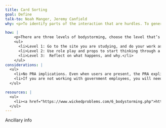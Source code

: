 ```yaml
---
title: Card Sorting
goal: Define
talk-to: Noah Manger, Jeremy Canfield 
why: <p>To identify parts of the interaction that are hurdles. To generate new ideas for solutions that are grounded in the physical experience of the problem. Also, physical interactions generate empathy!</p>

how: |
    <p>There are three levels of bodystorming, choose the level that’s right for the group and incorporates the right level of discomfort for a new group and new activity:</p>
    <ul>
      <li>Level 1: Go to the site you are studying, and do your work as normal. Don’t do any analysis, but be open to environmental cues and information that come from the observation.</li>
      <li>Level 2: Use role play and props to start thinking through a new idea. Assign roles to people, making them either personas or objects, abstract or physical. It may be helpful for first-timers to assign the roles beforehand and start with a basic script.</li>
      <li>Level 3:  Reflect on what happens, and why.</li>
    </ul>
considerations: |
  <ul>
    <li>No PRA implications. Even when users are present, the PRA explicitly exempts direct observation and non-standardized conversation (e.g., not a survey) that bodystorming entails. (1320.3.H.3). </li>
    <li>If you are not working with government employees, you will need to observe standard precautions for archiving personally identifiable information.</li>
  </ul>

resources: |
  <ul>
    <li><a href="https://www.wickedproblems.com/6_bodystorming.php">https://www.wickedproblems.com/6_bodystorming.php</a></li>
  </ul>
---
```


Ancillary info